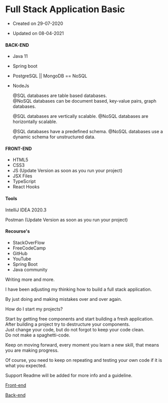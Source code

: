 # Full Stack Application Basic

* Created on 29-07-2020

* Updated on 08-04-2021



#### BACK-END
- Java 11
- Spring boot
- PostgreSQL || MongoDB == NoSQL
- NodeJs

  @SQL databases are table based databases.<br>
  @NoSQL databases can be document based, key-value pairs, graph databases.

  @SQL databases are vertically scalable.
  @NoSQL databases are horizontally scalable.

  @SQL databases have a predefined schema.
  @NoSQL databases use a dynamic schema for unstructured data.



#### FRONT-END
- HTML5
- CSS3
- JS (Update Version as soon as you run your project)
- JSX Files
- TypeScript
- React Hooks

#### Tools

IntelliJ IDEA 2020.3

Postman (Update Version as soon as you run your project)



#### Recourse's
- StackOverFlow
- FreeCodeCamp
- GitHub
- YouTube
- Spring Boot
- Java community


Writing more and more.

I have been adjusting my thinking how to build a full stack application.

By just doing and making mistakes over and over again.

How do I start my projects?

Start by getting free components and start building a fresh application.<br>
After building a project try to destructure your components.<br>
Just change your code, but do not forgot to keep your code clean.<br>
Do not make a spaghetti-code.

Keep on moving forward, every moment you learn a new skill, that means you are making progress.

Of course, you need to keep on repeating and testing your own code if it is what you expected.


Support Readme will be added for more info and a guideline.



[Front-end](https://github.com/darksos34/Full-Stack-Application/tree/master/Client)

[Back-end](https://github.com/darksos34/Full-Stack-Application/tree/master/Server)



